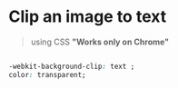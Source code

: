 # Clip an image to text
> using CSS **"Works only on Chrome"**

```css

-webkit-background-clip: text ;
color: transparent;

```
